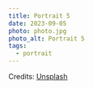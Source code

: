 ```yaml
---
title: Portrait 5
date: 2023-09-05
photo: photo.jpg
photo_alt: Portrait 5
tags:
  - portrait
---
```


Credits: [Unsplash](https://unsplash.com/fr/photos/donna-sorridente-che-indossa-un-top-con-colletto-gessato-bianco-e-nero-QXevDflbl8A)
